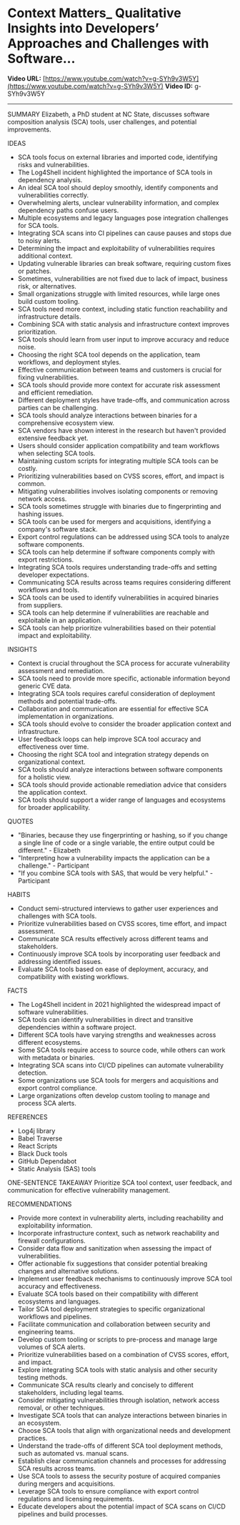 # Context Matters_ Qualitative Insights into Developers’ Approaches and Challenges with Software...

**Video URL:** [https://www.youtube.com/watch?v=g-SYh9v3W5Y](https://www.youtube.com/watch?v=g-SYh9v3W5Y)
**Video ID:** g-SYh9v3W5Y

---

SUMMARY
Elizabeth, a PhD student at NC State, discusses software composition analysis (SCA) tools, user challenges, and potential improvements.

IDEAS
* SCA tools focus on external libraries and imported code, identifying risks and vulnerabilities.
* The Log4Shell incident highlighted the importance of SCA tools in dependency analysis.
* An ideal SCA tool should deploy smoothly, identify components and vulnerabilities correctly.
* Overwhelming alerts, unclear vulnerability information, and complex dependency paths confuse users.
* Multiple ecosystems and legacy languages pose integration challenges for SCA tools.
* Integrating SCA scans into CI pipelines can cause pauses and stops due to noisy alerts.
* Determining the impact and exploitability of vulnerabilities requires additional context.
* Updating vulnerable libraries can break software, requiring custom fixes or patches.
* Sometimes, vulnerabilities are not fixed due to lack of impact, business risk, or alternatives.
* Small organizations struggle with limited resources, while large ones build custom tooling.
* SCA tools need more context, including static function reachability and infrastructure details.
* Combining SCA with static analysis and infrastructure context improves prioritization.
* SCA tools should learn from user input to improve accuracy and reduce noise.
* Choosing the right SCA tool depends on the application, team workflows, and deployment styles.
* Effective communication between teams and customers is crucial for fixing vulnerabilities.
* SCA tools should provide more context for accurate risk assessment and efficient remediation.
* Different deployment styles have trade-offs, and communication across parties can be challenging.
* SCA tools should analyze interactions between binaries for a comprehensive ecosystem view.
* SCA vendors have shown interest in the research but haven't provided extensive feedback yet.
* Users should consider application compatibility and team workflows when selecting SCA tools.
* Maintaining custom scripts for integrating multiple SCA tools can be costly.
* Prioritizing vulnerabilities based on CVSS scores, effort, and impact is common.
* Mitigating vulnerabilities involves isolating components or removing network access.
* SCA tools sometimes struggle with binaries due to fingerprinting and hashing issues.
* SCA tools can be used for mergers and acquisitions, identifying a company's software stack.
* Export control regulations can be addressed using SCA tools to analyze software components.
* SCA tools can help determine if software components comply with export restrictions.
* Integrating SCA tools requires understanding trade-offs and setting developer expectations.
* Communicating SCA results across teams requires considering different workflows and tools.
* SCA tools can be used to identify vulnerabilities in acquired binaries from suppliers.
* SCA tools can help determine if vulnerabilities are reachable and exploitable in an application.
* SCA tools can help prioritize vulnerabilities based on their potential impact and exploitability.

INSIGHTS
* Context is crucial throughout the SCA process for accurate vulnerability assessment and remediation.
* SCA tools need to provide more specific, actionable information beyond generic CVE data.
* Integrating SCA tools requires careful consideration of deployment methods and potential trade-offs.
* Collaboration and communication are essential for effective SCA implementation in organizations.
* SCA tools should evolve to consider the broader application context and infrastructure.
* User feedback loops can help improve SCA tool accuracy and effectiveness over time.
* Choosing the right SCA tool and integration strategy depends on organizational context.
* SCA tools should analyze interactions between software components for a holistic view.
* SCA tools should provide actionable remediation advice that considers the application context.
* SCA tools should support a wider range of languages and ecosystems for broader applicability.

QUOTES
* "Binaries, because they use fingerprinting or hashing, so if you change a single line of code or a single variable, the entire output could be different." - Elizabeth
* "Interpreting how a vulnerability impacts the application can be a challenge." - Participant
* "If you combine SCA tools with SAS, that would be very helpful." - Participant

HABITS
* Conduct semi-structured interviews to gather user experiences and challenges with SCA tools.
* Prioritize vulnerabilities based on CVSS scores, time effort, and impact assessment.
* Communicate SCA results effectively across different teams and stakeholders.
* Continuously improve SCA tools by incorporating user feedback and addressing identified issues.
* Evaluate SCA tools based on ease of deployment, accuracy, and compatibility with existing workflows.

FACTS
* The Log4Shell incident in 2021 highlighted the widespread impact of software vulnerabilities.
* SCA tools can identify vulnerabilities in direct and transitive dependencies within a software project.
* Different SCA tools have varying strengths and weaknesses across different ecosystems.
* Some SCA tools require access to source code, while others can work with metadata or binaries.
* Integrating SCA scans into CI/CD pipelines can automate vulnerability detection.
* Some organizations use SCA tools for mergers and acquisitions and export control compliance.
* Large organizations often develop custom tooling to manage and process SCA alerts.

REFERENCES
* Log4j library
* Babel Traverse
* React Scripts
* Black Duck tools
* GitHub Dependabot
* Static Analysis (SAS) tools

ONE-SENTENCE TAKEAWAY
Prioritize SCA tool context, user feedback, and communication for effective vulnerability management.

RECOMMENDATIONS
* Provide more context in vulnerability alerts, including reachability and exploitability information.
* Incorporate infrastructure context, such as network reachability and firewall configurations.
* Consider data flow and sanitization when assessing the impact of vulnerabilities.
* Offer actionable fix suggestions that consider potential breaking changes and alternative solutions.
* Implement user feedback mechanisms to continuously improve SCA tool accuracy and effectiveness.
* Evaluate SCA tools based on their compatibility with different ecosystems and languages.
* Tailor SCA tool deployment strategies to specific organizational workflows and pipelines.
* Facilitate communication and collaboration between security and engineering teams.
* Develop custom tooling or scripts to pre-process and manage large volumes of SCA alerts.
* Prioritize vulnerabilities based on a combination of CVSS scores, effort, and impact.
* Explore integrating SCA tools with static analysis and other security testing methods.
* Communicate SCA results clearly and concisely to different stakeholders, including legal teams.
* Consider mitigating vulnerabilities through isolation, network access removal, or other techniques.
* Investigate SCA tools that can analyze interactions between binaries in an ecosystem.
* Choose SCA tools that align with organizational needs and development practices.
* Understand the trade-offs of different SCA tool deployment methods, such as automated vs. manual scans.
* Establish clear communication channels and processes for addressing SCA results across teams.
* Use SCA tools to assess the security posture of acquired companies during mergers and acquisitions.
* Leverage SCA tools to ensure compliance with export control regulations and licensing requirements.
* Educate developers about the potential impact of SCA scans on CI/CD pipelines and build processes.
